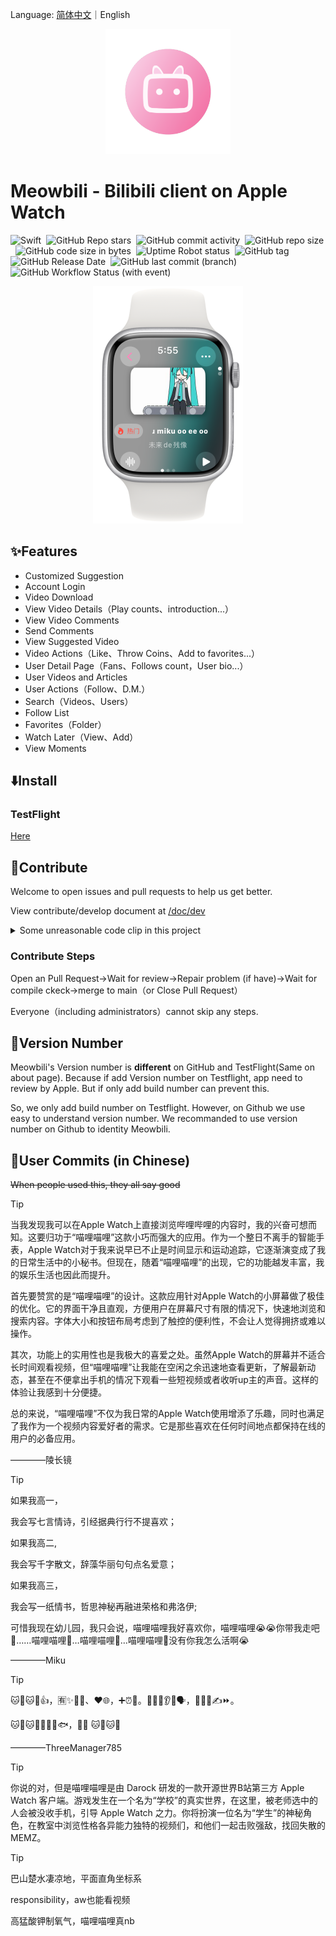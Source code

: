 Language: <a href="./README.md">简体中文</a>｜English
<p align="center">
    <img src="./Artwork/rm-ico.png" width="200" height="200">
</p>

# Meowbili - Bilibili client on Apple Watch

![Swift](https://img.shields.io/badge/Swift-5.9-orange.svg)&nbsp;
![GitHub Repo stars](https://img.shields.io/github/stars/Darock-Studio/Darock-Bili?style=flat)&nbsp;
![GitHub commit activity](https://img.shields.io/github/commit-activity/m/Darock-Studio/Darock-Bili)&nbsp;
![GitHub repo size](https://img.shields.io/github/repo-size/Darock-Studio/Darock-Bili)&nbsp;
![GitHub code size in bytes](https://img.shields.io/github/languages/code-size/Darock-Studio/Darock-Bili)&nbsp;
![Uptime Robot status](https://img.shields.io/uptimerobot/status/m794152937-528042e5aee699af3224e7a6?label=Darock%20Main%20API%20Status)&nbsp;
![GitHub tag](https://img.shields.io/github/v/tag/Darock-Studio/Darock-Bili?label=Latest%20Tag)&nbsp;
![GitHub Release Date](https://img.shields.io/github/release-date-pre/Darock-Studio/Darock-Bili?label=Latest%20Release%20Date)&nbsp;
![GitHub last commit (branch)](https://img.shields.io/github/last-commit/Darock-Studio/Darock-Bili/main?label=Main%20Branch%20Last%20Commit)&nbsp;
![GitHub Workflow Status (with event)](https://img.shields.io/github/actions/workflow/status/Darock-Studio/Darock-Bili/ios.yml)

<p align="center">
    <img src="./Artwork/eg-vd.png" width="240" height="380">
</p>

## ✨Features
- Customized Suggestion
- Account Login
- Video Download
- View Video Details（Play counts、introduction...）
- View Video Comments
- Send Comments
- View Suggested Video
- Video Actions（Like、Throw Coins、Add to favorites...）
- User Detail Page（Fans、Follows count，User bio...）
- User Videos and Articles
- User Actions（Follow、D.M.）
- Search（Videos、Users）
- Follow List
- Favorites（Folder）
- Watch Later（View、Add）
- View Moments

## ⬇️Install
### TestFlight
[Here](https://testflight.apple.com/join/TbuBT6ig)

## 🙌Contribute
Welcome to open issues and pull requests to help us get better.

View contribute/develop document at [/doc/dev](/doc/dev) 

<details><summary>Some unreasonable code clip in this project</summary>

```swift
// UserDynamic/UserDynamicMainView.swift :322
                    dynamics.append([
                        "WithText": item.1["modules"]["module_dynamic"]["desc"]["text"].string ?? "",
                        "Type": BiliDynamicType(rawValue: item.1["type"].string ?? "DYNAMIC_TYPE_WORD") ?? .text,
                        "Draws": { () -> [[String: String]]? in
                            if BiliDynamicType(rawValue: item.1["type"].string ?? "DYNAMIC_TYPE_WORD") == .draw {
                                var dTmp = [[String: String]]()
                                for draw in item.1["modules"]["module_dynamic"]["major"]["draw"]["items"] {
                                    isDynamicImagePresented[itemForCount].append(false)
                                    dTmp.append(["Src": draw.1["src"].string ?? ""])
                                }
                                return dTmp
                            } else {
                                return nil
                            }
                        }(),
                        "Archive": { () -> [String: String]? in
                            if BiliDynamicType(rawValue: item.1["type"].string ?? "DYNAMIC_TYPE_WORD") == .video {
                                let archive = item.1["modules"]["module_dynamic"]["major"]["archive"]
                                return ["Pic": archive["cover"].string ?? "", "Title": archive["title"].string ?? "", "BV": archive["bvid"].string ?? "", "UP": item.1["modules"]["module_author"]["name"].string ?? "", "View": archive["stat"]["play"].string ?? "-1", "Danmaku": archive["stat"]["danmaku"].string ?? "-1"]
                            } else {
                                return nil
                            }
                        }(),
                        "Live": { () -> [String: String]? in
                            if BiliDynamicType(rawValue: item.1["type"].string ?? "DYNAMIC_TYPE_WORD") == .live {
                                do {
                                    let liveContentJson = try JSON(data: (item.1["modules"]["module_dynamic"]["major"]["live_rcmd"]["content"].string ?? "").data(using: .utf8) ?? Data())
                                    debugPrint(liveContentJson)
                                    return ["Cover": liveContentJson["live_play_info"]["cover"].string ?? "", "Title": liveContentJson["live_play_info"]["title"].string ?? "", "ID": String(liveContentJson["live_play_info"]["room_id"].int ?? 0), "Type": liveContentJson["live_play_info"]["area_name"].string ?? "", "ViewStr": liveContentJson["live_play_info"]["watched_show"]["text_large"].string ?? "-1"]
                                } catch {
                                    return nil
                                }
                            } else {
                                return nil
                            }
                        }(),
                        "Forward": { () -> [String: Any?]? in
                            if BiliDynamicType(rawValue: item.1["type"].string ?? "DYNAMIC_TYPE_WORD") == .forward {
                                let origData = item.1["orig"]
                                return [
                                    "WithText": origData["modules"]["module_dynamic"]["desc"]["text"].string ?? "",
                                    "Type": BiliDynamicType(rawValue: origData["type"].string ?? "DYNAMIC_TYPE_WORD") ?? .text,
                                    "Draws": { () -> [[String: String]]? in
                                        if BiliDynamicType(rawValue: origData["type"].string ?? "DYNAMIC_TYPE_WORD") == .draw {
                                            var dTmp = [[String: String]]()
                                            for draw in origData["modules"]["module_dynamic"]["major"]["draw"]["items"] {
                                                isDynamicImagePresented[itemForCount].append(false)
                                                dTmp.append(["Src": draw.1["src"].string ?? ""])
                                            }
                                            return dTmp
                                        } else {
                                            return nil
                                        }
                                    }(),
                                    "Archive": { () -> [String: String]? in
                                        if BiliDynamicType(rawValue: origData["type"].string ?? "DYNAMIC_TYPE_WORD") == .video {
                                            let archive = origData["modules"]["module_dynamic"]["major"]["archive"]
                                            return ["Pic": archive["cover"].string ?? "", "Title": archive["title"].string ?? "", "BV": archive["bvid"].string ?? "", "UP": origData["modules"]["module_author"]["name"].string ?? "", "View": archive["stat"]["play"].string ?? "-1", "Danmaku": archive["stat"]["danmaku"].string ?? "-1"]
                                        } else {
                                            return nil
                                        }
                                    }(),
                                    "Live": { () -> [String: String]? in
                                        if BiliDynamicType(rawValue: origData["type"].string ?? "DYNAMIC_TYPE_WORD") == .live {
                                            do {
                                                let liveContentJson = try JSON(data: (origData["modules"]["module_dynamic"]["major"]["live_rcmd"]["content"].string ?? "").data(using: .utf8) ?? Data())
                                                debugPrint(liveContentJson)
                                                return ["Cover": liveContentJson["live_play_info"]["cover"].string ?? "", "Title": liveContentJson["live_play_info"]["title"].string ?? "", "ID": String(liveContentJson["live_play_info"]["room_id"].int ?? 0), "Type": liveContentJson["live_play_info"]["area_name"].string ?? "", "ViewStr": liveContentJson["live_play_info"]["watched_show"]["text_large"].string ?? "-1"]
                                            } catch {
                                                return nil
                                            }
                                        } else {
                                            return nil
                                        }
                                    }(),
                                    "SenderPic": origData["modules"]["module_author"]["face"].string ?? "",
                                    "SenderName": origData["modules"]["module_author"]["name"].string ?? "",
                                    "SenderID": String(origData["modules"]["module_author"]["mid"].int ?? 0),
                                    "SendTimeStr": origData["modules"]["module_author"]["pub_time"].string ?? "0000/00/00",
                                    "SharedCount": String(origData["modules"]["module_stat"]["forward"]["count"].int ?? -1),
                                    "LikedCount": String(origData["modules"]["module_stat"]["like"]["count"].int ?? -1),
                                    "IsLiked": origData["modules"]["module_stat"]["like"]["status"].bool ?? false,
                                    "CommentCount": String(origData["modules"]["module_stat"]["comment"]["count"].int ?? -1),
                                    "DynamicID": origData["id_str"].string ?? ""
                                ]
                            } else {
                                return nil
                            }
                        }(),
                        "SenderPic": item.1["modules"]["module_author"]["face"].string ?? "",
                        "SenderName": item.1["modules"]["module_author"]["name"].string ?? "",
                        "SenderID": String(item.1["modules"]["module_author"]["mid"].int ?? 0),
                        "SendTimeStr": item.1["modules"]["module_author"]["pub_time"].string ?? "0000/00/00",
                        "SharedCount": String(item.1["modules"]["module_stat"]["forward"]["count"].int ?? -1),
                        "LikedCount": String(item.1["modules"]["module_stat"]["like"]["count"].int ?? -1),
                        "IsLiked": item.1["modules"]["module_stat"]["like"]["status"].bool ?? false,
                        "CommentCount": String(item.1["modules"]["module_stat"]["comment"]["count"].int ?? -1),
                        "DynamicID": item.1["id_str"].string ?? ""
                    ])
```

</details>

### Contribute Steps
Open an Pull Request->Wait for review->Repair problem (if have)->Wait for compile ckeck->merge to main（or Close Pull Request）

Everyone（including administrators）cannot skip any steps.

## 📝Version Number
Meowbili's Version number is **different** on GitHub and TestFlight(Same on about page). Because if add Version number on Testflight, app need to review by Apple. But if only add build number can prevent this.

So, we only add build number on Testflight. However, on Github we use easy to understand version number. We recommanded to use version number on Github to identity Meowbili.

## 💬User Commits (in Chinese)
~~When people used this, they all say good~~

> [!TIP]
> 当我发现我可以在Apple Watch上直接浏览哔哩哔哩的内容时，我的兴奋可想而知。这要归功于“喵哩喵哩”这款小巧而强大的应用。作为一个整日不离手的智能手表，Apple Watch对于我来说早已不止是时间显示和运动追踪，它逐渐演变成了我的日常生活中的小秘书。但现在，随着“喵哩喵哩”的出现，它的功能越发丰富，我的娱乐生活也因此而提升。
> 
> 首先要赞赏的是“喵哩喵哩”的设计。这款应用针对Apple Watch的小屏幕做了极佳的优化。它的界面干净且直观，方便用户在屏幕尺寸有限的情况下，快速地浏览和搜索内容。字体大小和按钮布局考虑到了触控的便利性，不会让人觉得拥挤或难以操作。
> 
> 其次，功能上的实用性也是我极大的喜爱之处。虽然Apple Watch的屏幕并不适合长时间观看视频，但“喵哩喵哩”让我能在空闲之余迅速地查看更新，了解最新动态，甚至在不便拿出手机的情况下观看一些短视频或者收听up主的声音。这样的体验让我感到十分便捷。
> 
> 总的来说，“喵哩喵哩”不仅为我日常的Apple Watch使用增添了乐趣，同时也满足了我作为一个视频内容爱好者的需求。它是那些喜欢在任何时间地点都保持在线的用户的必备应用。
> 
> ————陵长镜

> [!TIP]
> 如果我高一，
> 
> 我会写七言情诗，引经据典行行不提喜欢；
> 
> 如果我高二,
> 
> 我会写千字散文，辞藻华丽句句点名爱意；
> 
> 如果我高三，
> 
> 我会写一纸情书，哲思神秘再融进荣格和弗洛伊;
> 
> 可惜我现在幼儿园，我只会说，喵哩喵哩我好喜欢你，喵哩喵哩😭😭你带我走吧🚗……喵哩喵哩🏃…喵哩喵哩🏃…喵哩喵哩🧎没有你我怎么活啊😭
> 
> ————Miku

> [!TIP]
> 🐱🍐🐱🍐👍，🈶✨🧑‍🎨、❤️🌐，➕⏰🔄。🧑‍💻🤝👂👥🗣️，🙅⛓️‍💥✍️⏩。
> 
> 🐱🍐🐱🍐🤝🙋👋🐟，🙋💗 🐱🍐🐱🍐
>
> ————ThreeManager785

> [!TIP]
> 你说的对，但是喵哩喵哩是由 Darock 研发的一款开源世界B站第三方 Apple Watch 客户端。游戏发生在一个名为“学校”的真实世界，在这里，被老师选中的人会被没收手机，引导 Apple Watch 之力。你将扮演一位名为“学生”的神秘角色，在教室中浏览性格各异能力独特的视频们，和他们一起击败强敌，找回失散的MEMZ。

> [!TIP]
> 巴山楚水凄凉地，平面直角坐标系
> 
> responsibility，aw也能看视频
> 
> 高猛酸钾制氧气，喵哩喵哩真nb
